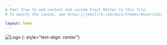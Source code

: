 ```yaml
---
# Feel free to add content and custom Front Matter to this file.
# To modify the layout, see https://jekyllrb.com/docs/themes/#overriding-theme-defaults

layout: home
---
```

![Logo](https://assets.untappd.com/site/brewery_logos_hd/brewery-551852_b07c3_hd.jpeg)
{: style="text-align: center"}
